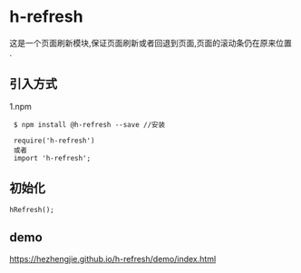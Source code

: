 # h-refresh
这是一个页面刷新模块,保证页面刷新或者回退到页面,页面的滚动条仍在原来位置 .

## 引入方式
1.npm

     $ npm install @h-refresh --save //安装

     require('h-refresh')
     或者
     import 'h-refresh';



## 初始化
    hRefresh();

## demo

 https://hezhengjie.github.io/h-refresh/demo/index.html
